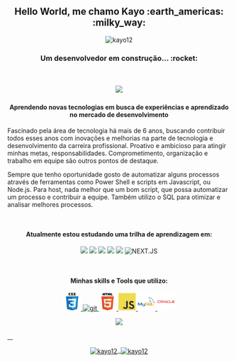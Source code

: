 

<h2 align="center">Hello World, me chamo Kayo :earth_americas: :milky_way:</h2>


<p align="center">
 <img src="https://komarev.com/ghpvc/?username=kayo12&label=Profile%20views&color=0e75b6&style=flat" alt="kayo12" />
</p>

 <h3 align="center">Um desenvolvedor em construção... :rocket: </3>
 
 &nbsp;

<p align="center">
 <img  widht="230px" height="230px" src="https://cdn.dribbble.com/users/1162077/screenshots/5403918/focus-animation.gif"/>
</p>

<h4 align="center" >Aprendendo novas tecnologias em busca de experiências e aprendizado no mercado de desenvolvimento </h4>
<p>
Fascinado pela área de tecnologia há mais de 6 anos, buscando contribuir todos esses anos com inovações e melhorias na parte de tecnologia e desenvolvimento da carreira profissional. Proativo e ambicioso para atingir minhas metas, responsabilidades. Comprometimento, organização e trabalho em equipe são outros pontos de destaque. <p>

<p> Sempre que tenho oportunidade gosto de automatizar alguns processos através de ferramentas como Power Shell e scripts em Javascript, ou Node.js. Para host, nada melhor que um bom script, que possa automatizar um processo e contribuir a equipe. Também utilizo o SQL para otimizar e analisar melhores processos.</p>

&nbsp;

<div align="center">
 
 <h4 > Atualmente estou estudando uma trilha de aprendizagem em: </h4>
 <img src="https://img.shields.io/badge/Node.js-43853D?style=for-the-badge&logo=node.js&logoColor=white">
 <img src="https://img.shields.io/badge/React-20232A?style=for-the-badge&logo=react&logoColor=61DAFB">
 <img src="https://img.shields.io/badge/Angular-DD0031?style=for-the-badge&logo=angular&logoColor=white">
  <img src="https://img.shields.io/badge/TypeScript-007ACC?style=for-the-badge&logo=typescript&logoColor=white">
 <img src="https://img.shields.io/badge/MongoDB-4EA94B?style=for-the-badge&logo=mongodb&logoColor=white">
 <img height="32" src="https://img.shields.io/badge/next.js-000000?style=for-the-badge&logo=nextdotjs&logoColor=white" alt="NEXT.JS"/>
</div>

&nbsp;
&nbsp;


<h4 align="center">Minhas skills e Tools que utilizo:</h4>

<p align="center"> 
 <a href="https://www.w3schools.com/css/" target="_blank" rel="noreferrer"> 
 <img src="https://raw.githubusercontent.com/devicons/devicon/master/icons/css3/css3-original-wordmark.svg" alt="css3" width="40" height="40"/> </a> <a href="https://git-scm.com/" target="_blank" rel="noreferrer"> <img src="https://www.vectorlogo.zone/logos/git-scm/git-scm-icon.svg" alt="git" width="40" height="40"/> </a> <a href="https://www.w3.org/html/" target="_blank" rel="noreferrer">
 <img src="https://raw.githubusercontent.com/devicons/devicon/master/icons/html5/html5-original-wordmark.svg" alt="html5" width="40" height="40"/> </a> <a href="https://developer.mozilla.org/en-US/docs/Web/JavaScript" target="_blank" rel="noreferrer">
 <img src="https://raw.githubusercontent.com/devicons/devicon/master/icons/javascript/javascript-original.svg" alt="javascript" width="40" height="40"/> </a> <a href="https://www.mysql.com/" target="_blank" rel="noreferrer"> 
 <img src="https://raw.githubusercontent.com/devicons/devicon/master/icons/mysql/mysql-original-wordmark.svg" alt="mysql" width="40" height="40"/> </a> <a href="https://www.oracle.com/" target="_blank" rel="noreferrer"> 
 <img src="https://raw.githubusercontent.com/devicons/devicon/master/icons/oracle/oracle-original.svg" alt="oracle" width="40" height="40"/> </a> <a href="https://github.com/puppeteer/puppeteer" target="_blank" rel="noreferrer"> 
   </p>
 
 <p align="center"> 
 <img src="https://img.shields.io/badge/powershell-5391FE?style=for-the-badge&logo=powershell&logoColor=white"/>
</p>


&nbsp;
&nbsp;



<p  align="center" >
<img  align="center" width="40%" height src="https://github-readme-stats.vercel.app/api/top-langs?username=kayo12&show_icons=true&theme=cobalt&locale=en&layout=compact" alt="kayo12" />&nbsp;
<img  align="center" width="40%" src="https://github-readme-stats.vercel.app/api?username=kayo12&show_icons=true&theme=merko&locale=en" alt="kayo12" />

</p>






